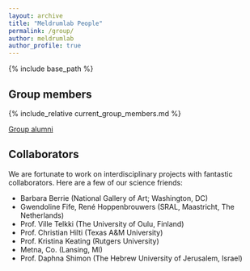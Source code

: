 ```yaml
---
layout: archive
title: "Meldrumlab People"
permalink: /group/
author: meldrumlab
author_profile: true
---
```


{% include base_path %}

## Group members
{% include_relative current_group_members.md %}

[Group alumni](/group/alumni)

## Collaborators
We are fortunate to work on interdisciplinary projects with fantastic collaborators. Here are a few of our science friends:
- Barbara Berrie (National Gallery of Art; Washington, DC)
- Gwendoline Fife, René Hoppenbrouwers (SRAL, Maastricht, The Netherlands)
- Prof. Ville Telkki (The University of Oulu, Finland)
- Prof. Christian Hilti (Texas A&M University)
- Prof. Kristina Keating (Rutgers University)
- Metna, Co. (Lansing, MI)
- Prof. Daphna Shimon (The Hebrew University of Jerusalem, Israel)
